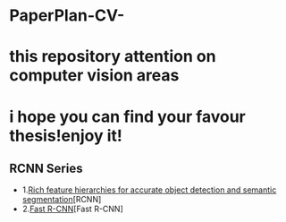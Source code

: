 # PaperPlan-CV-
# this repository attention on computer vision areas
# i hope you can find your favour thesis!enjoy it!

## RCNN Series
* 1.[Rich feature hierarchies for accurate object detection and semantic segmentation](https://arxiv.org/abs/1311.2524v3)[RCNN]
* 2.[Fast R-CNN](https://arxiv.org/abs/1504.08083)[Fast R-CNN]
